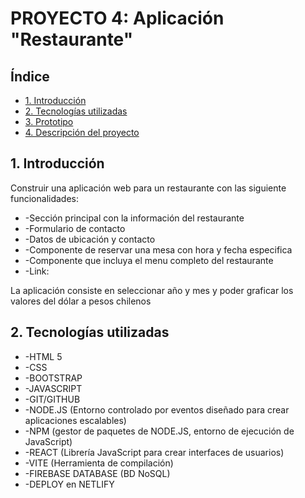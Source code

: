 # PROYECTO 4: Aplicación "Restaurante"


## Índice
* [1. Introducción](#1-introducción)
* [2. Tecnologías utilizadas](#2-tecnologías-utilizadas)
* [3. Prototipo](#3-prototipo)
* [4. Descripción del proyecto](#4-descripción-del-proyecto)

## 1. Introducción
Construir una aplicación web para un restaurante con las siguiente funcionalidades:
* -Sección principal con la información del restaurante
* -Formulario de contacto
* -Datos de ubicación y contacto
* -Componente de reservar una mesa con hora y fecha especifica
* -Componente que incluya el menu completo del restaurante
* -Link: 

La aplicación consiste en seleccionar año y mes y poder graficar los valores del dólar a pesos chilenos

## 2. Tecnologías utilizadas
* -HTML 5
* -CSS
* -BOOTSTRAP
* -JAVASCRIPT
* -GIT/GITHUB
* -NODE.JS (Entorno controlado por eventos diseñado para crear aplicaciones escalables)
* -NPM (gestor de paquetes de NODE.JS, entorno de ejecución de JavaScript)
* -REACT (Librería JavaScript para crear interfaces de usuarios)
* -VITE (Herramienta de compilación)
* -FIREBASE DATABASE (BD NoSQL)
* -DEPLOY en NETLIFY
